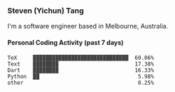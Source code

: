 ### Steven (Yichun) Tang

I'm a software engineer based in Melbourne, Australia.

#### Personal Coding Activity (past 7 days)
```
TeX     ▓▓▓▓▓▓▓▓▓▓▓▓▓▓▓▓▓▓▓▓▓▓▓▓▓▓▓▓▓▓  60.06%
Text    ▓▓▓▓▓▓▓▓                        17.38%
Dart    ▓▓▓▓▓▓▓▓                        16.33%
Python  ▓▓                               5.98%
other                                    0.25%
```

